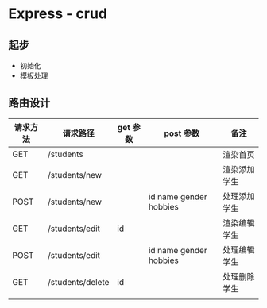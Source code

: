 # Express - crud

## 起步
	
- 初始化
- 模板处理

## 路由设计

  |  请求方法  |     请求路径     | get 参数 |        post 参数        |     备注     |
  |---------- |-----------------|----------|-------------------------|--------------|
  |    GET    | /students       |          |                         | 渲染首页      |
  |    GET    | /students/new   |          |                         | 渲染添加学生  |
  |    POST   | /students/new   |          | id name gender hobbies  | 处理添加学生  |
  |    GET    | /students/edit  | id       |                         | 渲染编辑学生  |
  |    POST   | /students/edit  |          | id name gender hobbies  | 处理编辑学生  |
  |    GET    | /students/delete| id       |                         | 处理删除学生  |
  |           |                 |          |                         |              |